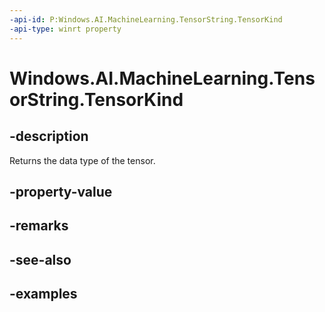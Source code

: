 ```yaml
---
-api-id: P:Windows.AI.MachineLearning.TensorString.TensorKind
-api-type: winrt property
---
```


<!-- Property syntax.
public TensorKind TensorKind { get; }
-->

# Windows.AI.MachineLearning.TensorString.TensorKind

## -description
Returns the data type of the tensor.
## -property-value

## -remarks

## -see-also

## -examples
